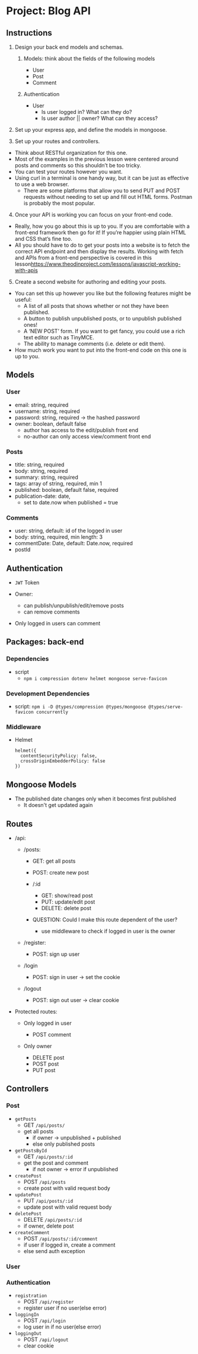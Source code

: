 # Project: Blog API

## Instructions

1. Design your back end models and schemas.

   1. Models: think about the fields of the following models

      - User
      - Post
      - Comment

   2. Authentication

      - User
        - Is user logged in? What can they do?
        - Is user author || owner? What can they access?

2. Set up your express app, and define the models in mongoose.

3. Set up your routes and controllers.

- Think about RESTful organization for this one.
- Most of the examples in the previous lesson were centered around posts and comments so this shouldn’t be too tricky.
- You can test your routes however you want.
- Using curl in a terminal is one handy way, but it can be just as effective to use a web browser.
  - There are some platforms that allow you to send PUT and POST requests without needing to set up and fill out HTML forms. Postman is probably the most popular.

4. Once your API is working you can focus on your front-end code.

- Really, how you go about this is up to you. If you are comfortable with a front-end framework then go for it! If you’re happier using plain HTML and CSS that’s fine too.
- All you should have to do to get your posts into a website is to fetch the correct API endpoint and then display the results. Working with fetch and APIs from a front-end perspective is covered in this lesson<https://www.theodinproject.com/lessons/javascript-working-with-apis>

5. Create a second website for authoring and editing your posts.

- You can set this up however you like but the following features might be useful:
  - A list of all posts that shows whether or not they have been published.
  - A button to publish unpublished posts, or to unpublish published ones!
  - A ‘NEW POST’ form. If you want to get fancy, you could use a rich text editor such as TinyMCE.
  - The ability to manage comments (i.e. delete or edit them).
- How much work you want to put into the front-end code on this one is up to you.

## Models

### User

- email: string, required
- username: string, required
- password: string, required -> the hashed password
- owner: boolean, default false
  - author has access to the edit/publish front end
  - no-author can only access view/comment front end

### Posts

- title: string, required
- body: string, required
- summary: string, required
- tags: array of string, required, min 1
- published: boolean, default false, required
- publication-date: date,
  - set to date.now when published = true

### Comments

- user: string, default: id of the logged in user
- body: string, required, min length: 3
- commentDate: Date, default: Date.now, required
- postId

## Authentication

- `JWT` Token

- Owner:

  - can publish/unpublish/edit/remove posts
  - can remove comments

- Only logged in users can comment

## Packages: back-end

### Dependencies

- script
  - `npm i compression dotenv helmet mongoose serve-favicon`

### Development Dependencies

- script:
  `npm i -D @types/compression @types/mongoose @types/serve-favicon concurrently`

### Middleware

- Helmet

      helmet({
        contentSecurityPolicy: false,
        crossOriginEmbedderPolicy: false
      })

## Mongoose Models

- The published date changes only when it becomes first published
  - It doesn't get updated again

## Routes

- /api:

  - /posts:

    - GET: get all posts
    - POST: create new post

    - /:id

      - GET: show/read post
      - PUT: update/edit post
      - DELETE: delete post

    - QUESTION: Could I make this route dependent of the user?
      - use middleware to check if logged in user is the owner

  - /register:

    - POST: sign up user

  - /login

    - POST: sign in user -> set the cookie

  - /logout

    - POST: sign out user -> clear cookie

- Protected routes:

  - Only logged in user

    - POST comment

  - Only owner

    - DELETE post
    - POST post
    - PUT post

## Controllers

### Post

- `getPosts`
  - GET `/api/posts/`
  - get all posts
    - if owner -> unpublished + published
    - else only published posts
- `getPostsById`
  - GET `/api/posts/:id`
  - get the post and comment
    - if not owner -> error if unpublished
- `createPost`
  - POST `/api/posts`
  - create post with valid request body
- `updatePost`
  - PUT `/api/posts/:id`
  - update post with valid request body
- `deletePost`
  - DELETE `/api/posts/:id`
  - if owner, delete post
- `createComment`
  - POST `/api/posts/:id/comment`
  - if user if logged in, create a comment
  - else send auth exception


### User


### Authentication

- `registration`
  - POST `/api/register`
  - register user if no user(else error)
- `loggingIn`
  - POST `/api/login`
  - log user in if no user(else error)
- `loggingOut`
  - POST `/api/logout`
  - clear cookie
